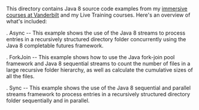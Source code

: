 This directory contains Java 8 source code examples from my [immersive
courses at
Vanderbilt](http://www.dre.vanderbilt.edu/~schmidt/courses.html) and
my Live Training courses.  Here's an overview of what's included:

. Async -- This example shows the use of the Java 8 streams to process
  entries in a recursively structured directory folder concurrently
  using the Java 8 completable futures framework.

. ForkJoin -- This example shows how to use the Java fork-join pool
  framework and Java 8 sequential streams to count the number of files
  in a large recursive folder hierarchy, as well as calculate the
  cumulative sizes of all the files.

. Sync -- This example shows the use of the Java 8 sequential and
  parallel streams framework to process entries in a recursively
  structured directory folder sequentially and in parallel.


